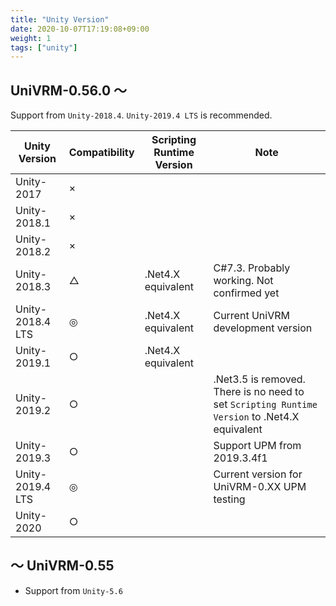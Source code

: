```yaml
---
title: "Unity Version"
date: 2020-10-07T17:19:08+09:00
weight: 1
tags: ["unity"]
---
```


## UniVRM-0.56.0 ～

Support from `Unity-2018.4`. `Unity-2019.4 LTS` is recommended.

| Unity Version    | Compatibility | Scripting Runtime Version | Note |
|------------------|---------------|---------------------------|------|
| Unity-2017       | ×             |                           |      |
| Unity-2018.1     | ×             |                           |      |
| Unity-2018.2     | ×             |                           |      |
| Unity-2018.3     | △            | .Net4.X equivalent        | C#7.3. Probably working. Not confirmed yet |
| Unity-2018.4 LTS | ◎            | .Net4.X equivalent        | Current UniVRM development version |
| Unity-2019.1     | ○             | .Net4.X equivalent        |      |
| Unity-2019.2     | ○             |                           | .Net3.5 is removed. There is no need to set  `Scripting Runtime Version` to .Net4.X equivalent |
| Unity-2019.3     | ○            |                            | Support UPM from 2019.3.4f1 |
| Unity-2019.4 LTS | ◎            |                           | Current version for UniVRM-0.XX UPM testing |
| Unity-2020       | ○            |                            |      |

## ～ UniVRM-0.55

* Support from `Unity-5.6`
